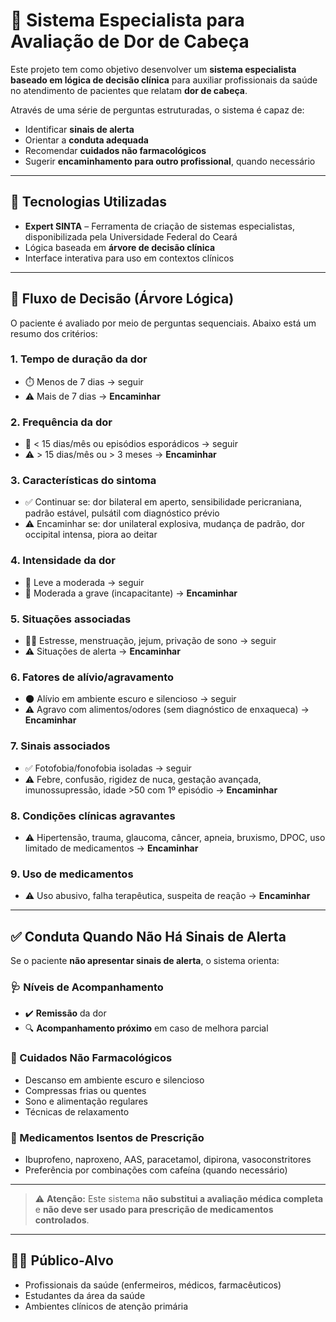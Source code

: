 # 🧠 Sistema Especialista para Avaliação de Dor de Cabeça

Este projeto tem como objetivo desenvolver um **sistema especialista baseado em lógica de decisão clínica** para auxiliar profissionais da saúde no atendimento de pacientes que relatam **dor de cabeça**.

Através de uma série de perguntas estruturadas, o sistema é capaz de:
- Identificar **sinais de alerta**
- Orientar a **conduta adequada**
- Recomendar **cuidados não farmacológicos**
- Sugerir **encaminhamento para outro profissional**, quando necessário

---

## 🚀 Tecnologias Utilizadas

- **Expert SINTA** – Ferramenta de criação de sistemas especialistas, disponibilizada pela Universidade Federal do Ceará
- Lógica baseada em **árvore de decisão clínica**
- Interface interativa para uso em contextos clínicos

---

## 🔎 Fluxo de Decisão (Árvore Lógica)

O paciente é avaliado por meio de perguntas sequenciais. Abaixo está um resumo dos critérios:

### 1. Tempo de duração da dor
- ⏱️ Menos de 7 dias → seguir
- ⚠️ Mais de 7 dias → **Encaminhar**

### 2. Frequência da dor
- 📅 < 15 dias/mês ou episódios esporádicos → seguir
- ⚠️ > 15 dias/mês ou > 3 meses → **Encaminhar**

### 3. Características do sintoma
- ✅ Continuar se: dor bilateral em aperto, sensibilidade pericraniana, padrão estável, pulsátil com diagnóstico prévio
- ⚠️ Encaminhar se: dor unilateral explosiva, mudança de padrão, dor occipital intensa, piora ao deitar

### 4. Intensidade da dor
- 🔹 Leve a moderada → seguir
- 🔺 Moderada a grave (incapacitante) → **Encaminhar**

### 5. Situações associadas
- 🧘‍♀️ Estresse, menstruação, jejum, privação de sono → seguir
- ⚠️ Situações de alerta → **Encaminhar**

### 6. Fatores de alívio/agravamento
- 🌑 Alívio em ambiente escuro e silencioso → seguir
- ⚠️ Agravo com alimentos/odores (sem diagnóstico de enxaqueca) → **Encaminhar**

### 7. Sinais associados
- ✅ Fotofobia/fonofobia isoladas → seguir
- ⚠️ Febre, confusão, rigidez de nuca, gestação avançada, imunossupressão, idade >50 com 1º episódio → **Encaminhar**

### 8. Condições clínicas agravantes
- ⚠️ Hipertensão, trauma, glaucoma, câncer, apneia, bruxismo, DPOC, uso limitado de medicamentos → **Encaminhar**

### 9. Uso de medicamentos
- ⚠️ Uso abusivo, falha terapêutica, suspeita de reação → **Encaminhar**

---

## ✅ Conduta Quando Não Há Sinais de Alerta

Se o paciente **não apresentar sinais de alerta**, o sistema orienta:

### 🩺 Níveis de Acompanhamento
- ✔️ **Remissão** da dor
- 🔍 **Acompanhamento próximo** em caso de melhora parcial

### 🌿 Cuidados Não Farmacológicos
- Descanso em ambiente escuro e silencioso
- Compressas frias ou quentes
- Sono e alimentação regulares
- Técnicas de relaxamento

### 💊 Medicamentos Isentos de Prescrição
- Ibuprofeno, naproxeno, AAS, paracetamol, dipirona, vasoconstritores
- Preferência por combinações com cafeína (quando necessário)

---

> ⚠️ **Atenção:** Este sistema **não substitui a avaliação médica completa** e **não deve ser usado para prescrição de medicamentos controlados**.

---

## 👨‍⚕️ Público-Alvo

- Profissionais da saúde (enfermeiros, médicos, farmacêuticos)
- Estudantes da área da saúde
- Ambientes clínicos de atenção primária
